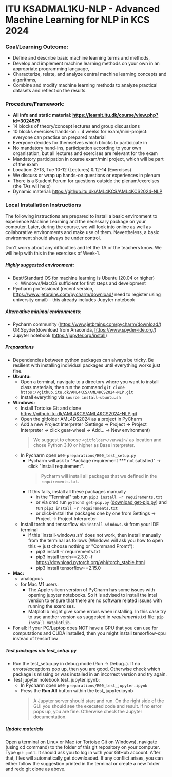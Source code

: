 # ITU KSADMAL1KU-NLP - Advanced Machine Learning for NLP in KCS 2024

### Goal/Learning Outcome:
- Define and describe basic machine learning terms and methods,
- Develop and implement machine learning methods on your own in an appropriate programming language,
- Characterize, relate, and analyze central machine learning concepts and algorithms,
- Combine and modify machine learning methods to analyze practical datasets and reflect on the results.

### Procedure/Framework:
- **All info and static material: https://learnit.itu.dk/course/view.php?id=3024579**
- 14 blocks of theory/concept lectures and group discussions
- 10 blocks exercises hands-on + 4 weeks for exam/mini-project: everyone can practise on prepared material
- Everyone decides for themselves which blocks to participate in
- No mandatory hand-ins, participation according to your own organisation, but all lectures and exercises are relevant for the exam
- Mandatory participation in course exam/mini project, which will be part of the exam
- Location: 2F13, Tue 10-12 (Lectures) & 12-14 (Exercises)
- We discuss or wrap up hands-on questions or experiences in plenum
- There is a Student Forum for questions outside the plenum/exercises (the TAs will help)
- Dynamic material: https://github.itu.dk/AML4KCS/AML4KCS2024-NLP

### Local Installation Instructions
The following instructions are prepared to install a basic environment to experience Machine Learning and the necessary package on your computer. Later, during the course, we will look into online as well as collaborative environments and make use of them. Nevertheless, a basic environment should always be under control.

Don't worry about any difficulties and let the TA or the teachers know. We will help with this in the exercises of Week-1.

##### Highly suggested environment:
- Best/Standard OS for machine learning is Ubuntu (20.04 or higher) 
    - Windows/MacOS sufficient for first steps and development
- Pycharm professional (recent version, https://www.jetbrains.com/pycharm/download/ need to register using university email) - this already includes Jupyter notebook

##### Alternative minimal environments:
- Pycharm community (https://www.jetbrains.com/pycharm/download/) OR Spyder(download from Anaconda, https://www.spyder-ide.org/)
- Jupyter notebook (https://jupyter.org/install)

##### Preparations
- Dependencies between python packages can always be tricky. Be resilient with installing individual packages until everything works just fine.
- **Ubuntu:**
    - Open a terminal, navigate to a directory where you want to install class materials, then run the command 
  `git clone https://github.itu.dk/AML4KCS/AML4KCS2024-NLP.git`
    - Install everything via `source install-ubuntu.sh`    
- **Windows:**
    - Install Tortoise Git 
      and clone https://github.itu.dk/AML4KCS/AML4KCS2024-NLP.git
    - Open the gitfolder AML4DS2024 as a project in PyCharm 
    - Add a new Project Interpreter (Settings -> Project -> Project Interpreter -> click gear-wheel -> Add... -> New environment)
        > We suggest to choose `<gitfolder>/venvWin/` as location and chose Python 3.10 or higher as Base interpreter.
    - In Pycharm open `W00-preparations/E00_test_setup.py` 
        - Pycharm will ask to "Package requirement *** not satisfied" -> click "Install requirement".
            > Pycharm will install all packages that we defined in the `requirements.txt`. 
        - If this fails, install all these packages manually
            - in the "Terminal" tab run `pip3 install -r requirements.txt`
            - or via cmd run `python3 get-pip.py` ([download get-pip.py](https://bootstrap.pypa.io/get-pip.py)) and run `pip3 install -r requirements.txt`
            - or click-install the packages one by one from Settings -> Project -> Project Interpreter
    - Install torch and tensorflow via `install-windows.sh` from your IDE terminal
        - if this 'install-windows.sh' does not work, then install manually from the terminal as follows (Windows will ask you how to open this -> just choose nothing or "Command Promt"):
            - pip3 install -r requirements.txt
            - pip3 install torch==2.3.0 -f https://download.pytorch.org/whl/torch_stable.html
            - pip3 install tensorflow==2.15.0
- **Mac:**
  - analogous
  - for Mac M1 users: 
    - The Apple silicon version of PyCharm has some issues with opening jupyter notebooks. So it is advised to install the intel version to ensure that there are no software related issues with running the exercises.
    - Matplotlib might give some errors when installing. In this case try to use another version as suggested in *requirements.txt* file: `pip install matplotlib`.
- For all: if your PC/Laptop does NOT have a GPU that you can use for computations and CUDA installed, then you might install tensorflow-cpu instead of tensorflow

##### Test packages via test_setup.py
- Run the test_setup.py in debug mode (Run -> Debug..). If no errors/exceptions pop up, then you are good. Otherwise check which package is missing or was installed in an incorrect version and try again.
- Test jupyter notebook test_jupyter.ipynb:
    - In Pycharm open `W00-preparations/E00_test_jupyter.ipynb`
    - Press the **Run All** button within the test_jupyter.ipynb
        > A Jupyter server should start and run. On the right side of the GUI you should see the executed code and result. If no error pops up, you are fine. Otherwise check the Jupyter documentation.
	
##### Update materials
Open a terminal on Linux or Mac (or Tortoise Git on Windows), navigate (using cd command) to the folder of this git repository on your computer. Type `git pull`. It should ask you to log in with your GitHub account. After that, files will automatically get downloaded. If any conflict arises, you can either follow the suggestion printed in the terminal or create a new folder and redo git clone as above.
